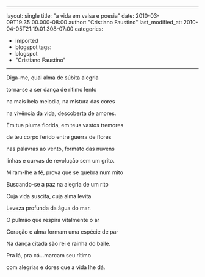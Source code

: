 
---
layout: single
title: "a vida em valsa e poesia"
date: 2010-03-09T19:35:00.000-08:00
author: "Cristiano Faustino"
last_modified_at: 2010-04-05T21:19:01.308-07:00
categories:
  - imported
  - blogspot
tags:
  - blogspot
  - "Cristiano Faustino"
---

Diga-me, qual alma de súbita alegria

torna-se a ser dança de ritimo lento

na mais bela melodia, na mistura das cores

na vivência da vida, descoberta de amores.



Em tua pluma florida, em teus vastos tremores

de teu corpo ferido entre guerra de flores

nas palavras ao vento, formato das nuvens

linhas e curvas de revolução sem um grito.



Miram-lhe a fé, prova que se quebra num mito

Buscando-se a paz na alegria de um rito

Cuja vida suscita, cuja alma levita

Leveza profunda da água do mar.



O pulmão que respira vitalmente o ar

Coração e alma formam uma espécie de par

Na dança citada são rei e rainha do baile.

Pra lá, pra cá...marcam seu rítimo

com alegrias e dores que a vida lhe dá.